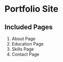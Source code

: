 # Portfolio Site

## Included Pages

1. About Page
2. Education Page
3. Skills Page
4. Contact Page
